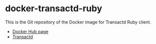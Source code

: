 docker-transactd-ruby
===============================================================================

This is the Git repository of the Docker image for Transactd Ruby client.

* [Docker Hub page](https://hub.docker.com/r/bizstation/transactd-ruby/)
* [Transactd](https://github.com/bizstation/transactd/)
